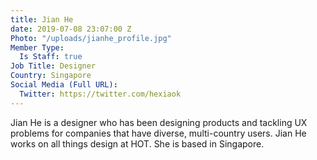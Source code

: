 ```yaml
---
title: Jian He
date: 2019-07-08 23:07:00 Z
Photo: "/uploads/jianhe_profile.jpg"
Member Type:
  Is Staff: true
Job Title: Designer
Country: Singapore
Social Media (Full URL):
  Twitter: https://twitter.com/hexiaok
---
```


Jian He is a designer who has been designing products and tackling UX problems for companies that have diverse, multi-country users. Jian He works on all things design at HOT. She is based in Singapore. 
